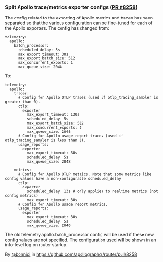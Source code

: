### Split Apollo trace/metrics exporter configs ([PR #8258](https://github.com/apollographql/router/pull/8258))
The config related to the exporting of Apollo metrics and traces has been separated so that the various configuration can be fine-tuned for each of the Apollo exporters. The config has changed from:

```
telemetry:
  apollo:
    batch_processor:
      scheduled_delay: 5s
      max_export_timeout: 30s
      max_export_batch_size: 512
      max_concurrent_exports: 1
      max_queue_size: 2048
```

To:

```
telemetry:
  apollo:
    traces:
      # Config for Apollo OTLP traces (used if otlp_tracing_sampler is greater than 0).
      otlp:
        exporter:
          max_export_timeout: 130s
          scheduled_delay: 5s
          max_export_batch_size: 512
          max_concurrent_exports: 1
          max_queue_size: 2048
      # Config for Apollo usage report traces (used if otlp_tracing_sampler is less than 1).
      usage_reports:
        exporter:
          max_export_timeout: 30s
          scheduled_delay: 5s
          max_queue_size: 2048
        
    metrics:
      # Config for Apollo OTLP metrics. Note that some metrics like config values have a non-configurable scheduled_delay.
      otlp:
        exporter:
          scheduled_delay: 13s # only applies to realtime metrics (not config metrics)
          max_export_timeout: 30s
      # Config for Apollo usage report metrics.
      usage_reports:
        exporter:
          max_export_timeout: 30s
          scheduled_delay: 5s
          max_queue_size: 2048
```

The old telemetry.apollo.batch_processor config will be used if these new config values are not specified. The configuration used will be shown in an info-level log on router startup.

By [@bonnici](https://github.com/bonnici) in https://github.com/apollographql/router/pull/8258
